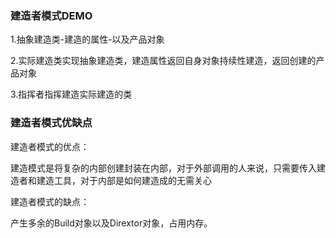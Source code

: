 ### 建造者模式DEMO

1.抽象建造类-建造的属性-以及产品对象

2.实际建造类实现抽象建造类，建造属性返回自身对象持续性建造，返回创建的产品对象

3.指挥者指挥建造实际建造的类


### 建造者模式优缺点

建造者模式的优点：

 建造模式是将复杂的内部创建封装在内部，对于外部调用的人来说，只需要传入建造者和建造工具，对于内部是如何建造成的无需关心

 
建造者模式的缺点：

产生多余的Build对象以及Dirextor对象，占用内存。
